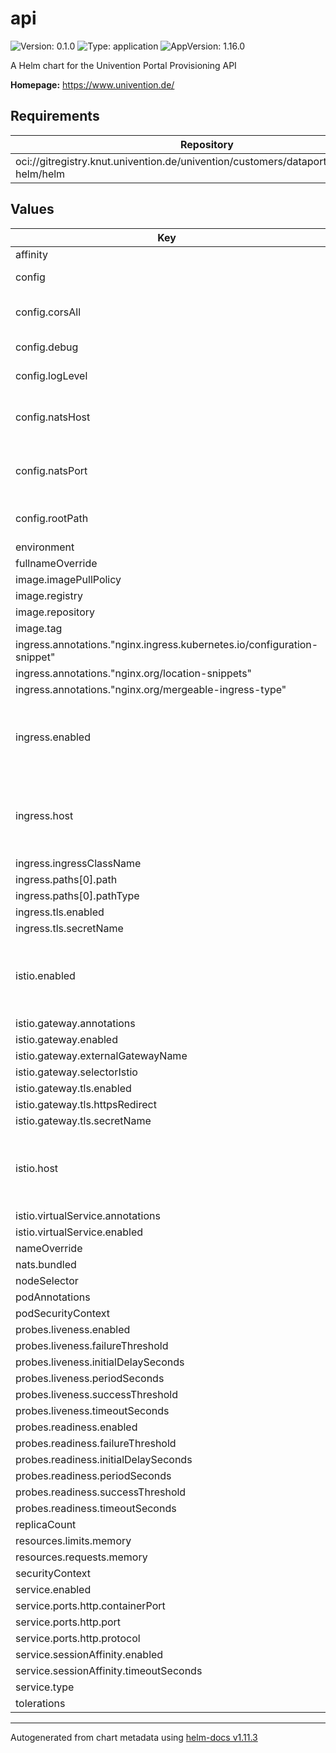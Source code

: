 # api

![Version: 0.1.0](https://img.shields.io/badge/Version-0.1.0-informational?style=flat-square) ![Type: application](https://img.shields.io/badge/Type-application-informational?style=flat-square) ![AppVersion: 1.16.0](https://img.shields.io/badge/AppVersion-1.16.0-informational?style=flat-square)

A Helm chart for the Univention Portal Provisioning API

**Homepage:** <https://www.univention.de/>

## Requirements

| Repository | Name | Version |
|------------|------|---------|
| oci://gitregistry.knut.univention.de/univention/customers/dataport/upx/common-helm/helm | ums-common(common) | ^0.2.0 |

## Values

| Key | Type | Default | Description |
|-----|------|---------|-------------|
| affinity | object | `{}` |  |
| config | object | `{"corsAll":false,"debug":true,"logLevel":"INFO","natsHost":"localhost","natsPort":4222,"rootPath":"/univention/provisioning-api"}` | Application specific |
| config.corsAll | bool | `false` | FastAPI: disable CORS checks |
| config.debug | bool | `true` | FastAPI: debug mode |
| config.logLevel | string | `"INFO"` | Python log level |
| config.natsHost | string | `"localhost"` | NATS: host (required if nats.bundled == false) |
| config.natsPort | int | `4222` | NATS: port (required if nats.bundled == false) |
| config.rootPath | string | `"/univention/provisioning-api"` | FastAPI: webserver root path |
| environment | object | `{}` |  |
| fullnameOverride | string | `"provisioning-api-service"` |  |
| image.imagePullPolicy | string | `"Always"` |  |
| image.registry | string | `"gitregistry.knut.univention.de"` |  |
| image.repository | string | `"univention/customers/dataport/upx/provisioning-api/provisioning-dispatch"` |  |
| image.tag | string | `"latest"` |  |
| ingress.annotations."nginx.ingress.kubernetes.io/configuration-snippet" | string | `"rewrite ^/univention/provisioning-api(/.*)$ $1 break;\n"` |  |
| ingress.annotations."nginx.org/location-snippets" | string | `"rewrite ^/univention/provisioning-api(/.*)$ $1 break;\n"` |  |
| ingress.annotations."nginx.org/mergeable-ingress-type" | string | `"minion"` |  |
| ingress.enabled | bool | `true` | Set this to `true` in order to enable the installation on Ingress related objects. |
| ingress.host | string | `nil` | The hostname. This parameter has to be supplied. Example `portal.example`. |
| ingress.ingressClassName | string | `"nginx"` |  |
| ingress.paths[0].path | string | `"/univention/provisioning-api/"` |  |
| ingress.paths[0].pathType | string | `"Prefix"` |  |
| ingress.tls.enabled | bool | `true` |  |
| ingress.tls.secretName | string | `""` |  |
| istio.enabled | bool | `false` | Set this to `true` in order to enable the installation on Istio related objects. |
| istio.gateway.annotations | string | `nil` |  |
| istio.gateway.enabled | bool | `false` |  |
| istio.gateway.externalGatewayName | string | `"swp-istio-gateway"` |  |
| istio.gateway.selectorIstio | string | `"ingressgateway"` |  |
| istio.gateway.tls.enabled | bool | `true` |  |
| istio.gateway.tls.httpsRedirect | bool | `true` |  |
| istio.gateway.tls.secretName | string | `""` |  |
| istio.host | string | `nil` | The hostname. This parameter has to be supplied. Example `portal.example`. |
| istio.virtualService.annotations | string | `nil` |  |
| istio.virtualService.enabled | bool | `true` |  |
| nameOverride | string | `""` |  |
| nats.bundled | bool | `true` |  |
| nodeSelector | object | `{}` |  |
| podAnnotations | object | `{}` |  |
| podSecurityContext | object | `{}` |  |
| probes.liveness.enabled | bool | `true` |  |
| probes.liveness.failureThreshold | int | `3` |  |
| probes.liveness.initialDelaySeconds | int | `120` |  |
| probes.liveness.periodSeconds | int | `30` |  |
| probes.liveness.successThreshold | int | `1` |  |
| probes.liveness.timeoutSeconds | int | `3` |  |
| probes.readiness.enabled | bool | `true` |  |
| probes.readiness.failureThreshold | int | `30` |  |
| probes.readiness.initialDelaySeconds | int | `30` |  |
| probes.readiness.periodSeconds | int | `15` |  |
| probes.readiness.successThreshold | int | `1` |  |
| probes.readiness.timeoutSeconds | int | `3` |  |
| replicaCount | int | `1` |  |
| resources.limits.memory | string | `"4Gi"` |  |
| resources.requests.memory | string | `"512Mi"` |  |
| securityContext | object | `{}` |  |
| service.enabled | bool | `true` |  |
| service.ports.http.containerPort | int | `7777` |  |
| service.ports.http.port | int | `80` |  |
| service.ports.http.protocol | string | `"TCP"` |  |
| service.sessionAffinity.enabled | bool | `false` |  |
| service.sessionAffinity.timeoutSeconds | int | `10800` |  |
| service.type | string | `"ClusterIP"` |  |
| tolerations | list | `[]` |  |

----------------------------------------------
Autogenerated from chart metadata using [helm-docs v1.11.3](https://github.com/norwoodj/helm-docs/releases/v1.11.3)
